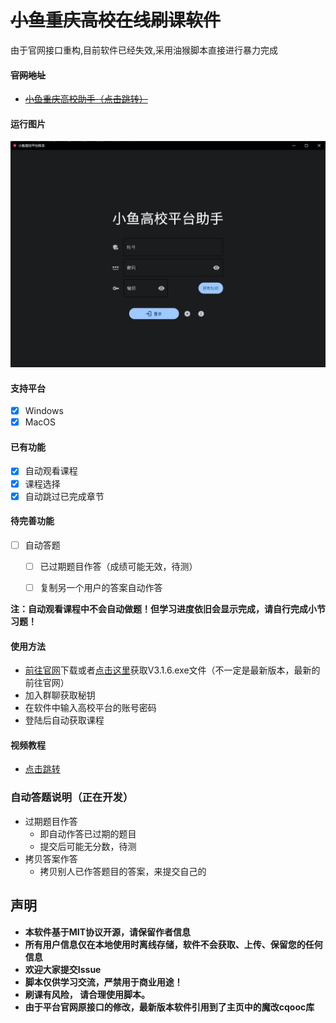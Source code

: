 # ~~小鱼重庆高校在线刷课软件~~
由于官网接口重构,目前软件已经失效,采用油猴脚本直接进行暴力完成
 

#### ~~官网地址~~

+ ~~[小鱼重庆高校助手（点击跳转）](https://mrkk1.github.io/)~~
  
#### 运行图片
![image](./run.jpg)

 #### 支持平台
  - [x] Windows
  - [x] MacOS

#### 已有功能
  - [x] 自动观看课程
  - [x] 课程选择
  - [x] 自动跳过已完成章节
#### 待完善功能
  - [ ] 自动答题
      - [ ] 已过期题目作答（成绩可能无效，待测）
      - [ ] 复制另一个用户的答案自动作答


**注：自动观看课程中不会自动做题！但学习进度依旧会显示完成，请自行完成小节习题！**

#### 使用方法

+ [前往官网](https://mrkk1.github.io/)下载或者[点击这里](https://ixiaoyu.lanzoub.com/iA6KG0x8kgzi)获取V3.1.6.exe文件（不一定是最新版本，最新的前往官网）
+ 加入群聊获取秘钥
+ 在软件中输入高校平台的账号密码
+ 登陆后自动获取课程


#### 视频教程

+ [点击跳转](https://www.bilibili.com/video/BV1MY411d7iu/)



### 自动答题说明（正在开发）

+ 过期题目作答
  + 即自动作答已过期的题目
  + 提交后可能无分数，待测
+ 拷贝答案作答
  + 拷贝别人已作答题目的答案，来提交自己的

## 声明
+ **本软件基于MIT协议开源，请保留作者信息**
+ **所有用户信息仅在本地使用时离线存储，软件不会获取、上传、保留您的任何信息**
+ **欢迎大家提交Issue**
+ **脚本仅供学习交流，严禁用于商业用途！**
+ **刷课有风险， 请合理使用脚本。**
+ **由于平台官网原接口的修改，最新版本软件引用到了主页中的魔改cqooc库**
